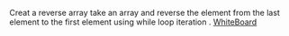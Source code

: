 Creat a reverse array take an array and reverse the element 
from the last element to  the first element using while loop iteration .
[WhiteBoard](./reversearray.png)


